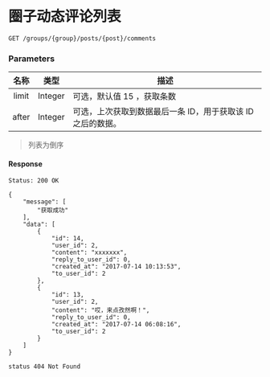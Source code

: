 # 圈子动态评论列表

```
GET /groups/{group}/posts/{post}/comments
```

### Parameters

| 名称 | 类型 | 描述 |
|:----:|:----:|----|
| limit | Integer | 可选，默认值 15 ，获取条数 |
| after | Integer | 可选，上次获取到数据最后一条 ID，用于获取该 ID 之后的数据。 |

> 列表为倒序

#### Response

```
Status: 200 OK
```
```json5
{
    "message": [
        "获取成功"
    ],
    "data": [
        {
            "id": 14,
            "user_id": 2,
            "content": "xxxxxxx",
            "reply_to_user_id": 0,
            "created_at": "2017-07-14 10:13:53",
            "to_user_id": 2
        },
        {
            "id": 13,
            "user_id": 2,
            "content": "哎，来点孜然啊！",
            "reply_to_user_id": 0,
            "created_at": "2017-07-14 06:08:16",
            "to_user_id": 2
        }
    ]
}
```

```
status 404 Not Found
```
